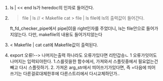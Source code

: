 
1. ls | << end
ls가 heredoc의 인자로 들어간다.

2. >file | ls // < Makefile cat > file | ls
    file에 ls의 출력값이 들어간다.

    ft_fd_checker_pipe에서 pipe[0]을 right인자를 주었더니, ls는 file안으로 들어가지않는다.
    다만, makefile의 내용도 들어가지않는다

3. < Makefile  | cat
    cat에 Makefile값이 출력된다.

4. export 오류!--> 나머지는출력 하나라도 오류가있다면 리턴갑승ㄴ 1
	오류가잇어도 나머지는 입력되야한다.
	1.스를릿을한 함수에서, 가져와서 스플릿중에서 필요없는건 빼고 다시 스플릿하기.
	2. 가져온 arg_str에서 띄어쓰기가있다면, 즉 =다음에 띄어쓰기는 다른걸로대체한후에
	다른스트리에서 다시교체하던가..
